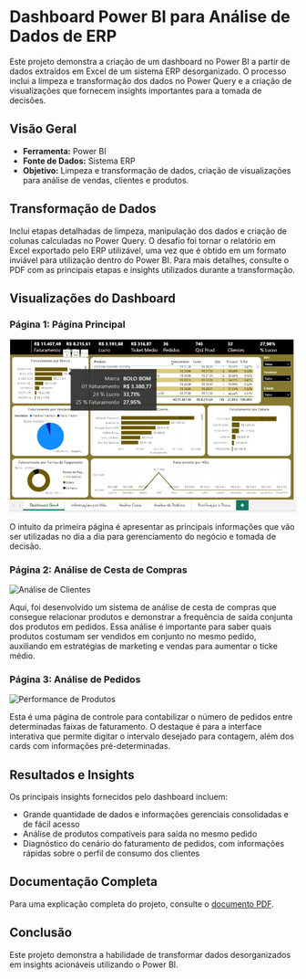 # Dashboard Power BI para Análise de Dados de ERP

Este projeto demonstra a criação de um dashboard no Power BI a partir de dados extraídos em Excel de um sistema ERP desorganizado. O processo inclui a limpeza e transformação dos dados no Power Query e a criação de visualizações que fornecem insights importantes para a tomada de decisões.

## Visão Geral

- **Ferramenta:** Power BI 
- **Fonte de Dados:** Sistema ERP
- **Objetivo:** Limpeza e transformação de dados, criação de visualizações para análise de vendas, clientes e produtos.

## Transformação de Dados

Inclui etapas detalhadas de limpeza, manipulação dos dados e criação de colunas calculadas no Power Query. O desafio foi tornar o relatório em Excel exportado pelo ERP utilizável, uma vez que é obtido em um formato inviável para utilização dentro do Power BI. Para mais detalhes, consulte o PDF com as principais etapas e insights utilizados durante a transformação. 

## Visualizações do Dashboard

### Página 1: Página Principal
![Visão Geral](https://github.com/gaiecks/Projeto-Power-BI-para-distribuidora-de-alimentos-/blob/main/Vis%C3%A3o%20Geral.JPG)

O intuito da primeira página é apresentar as principais informações que vão ser utilizadas no dia a dia para gerenciamento do negócio e tomada de decisão. 

### Página 2: Análise de Cesta de Compras
![Análise de Clientes](images/analise_clientes.png)

Aqui, foi desenvolvido um sistema de análise de cesta de compras que consegue relacionar produtos e demonstrar a frequência de saída conjunta dos produtos em pedidos. Essa análise é importante para saber quais produtos costumam ser vendidos em conjunto no mesmo pedido, auxiliando em estratégias de marketing e vendas para aumentar o ticke médio.

### Página 3: Análise de Pedidos
![Performance de Produtos](images/performance_produtos.png)

Esta é uma página de controle para contabilizar o número de pedidos entre determinadas faixas de faturamento. O destaque é para a interface interativa que permite digitar o intervalo desejado para contagem, além dos cards com informações pré-determinadas. 

## Resultados e Insights

Os principais insights fornecidos pelo dashboard incluem:

- Grande quantidade de dados e informações gerenciais consolidadas e de fácil acesso
- Análise de produtos compatíveis para saída no mesmo pedido
- Diagnóstico do cenário do faturamento de pedidos, com informações rápidas sobre o perfil de consumo dos clientes

## Documentação Completa

Para uma explicação completa do projeto, consulte o [documento PDF](link-para-o-pdf).

## Conclusão

Este projeto demonstra a habilidade de transformar dados desorganizados em insights acionáveis utilizando o Power BI.
